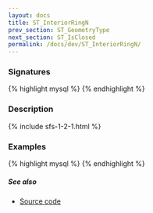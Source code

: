 ```yaml
---
layout: docs
title: ST_InteriorRingN
prev_section: ST_GeometryType
next_section: ST_IsClosed
permalink: /docs/dev/ST_InteriorRingN/
---
```


### Signatures

{% highlight mysql %}
{% endhighlight %}

### Description



{% include sfs-1-2-1.html %}

### Examples

{% highlight mysql %}
{% endhighlight %}

##### See also

* [Source code](https://github.com/irstv/H2GIS/blob/master/h2spatial/src/main/java/org/h2gis/h2spatial/internal/function/spatial/properties/ST_InteriorRingN.java)
